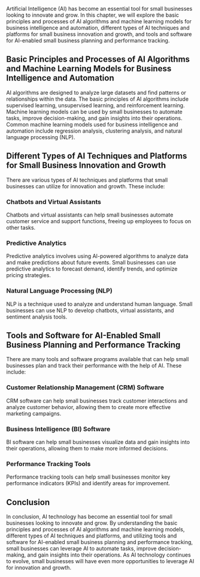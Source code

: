 
Artificial Intelligence (AI) has become an essential tool for small businesses looking to innovate and grow. In this chapter, we will explore the basic principles and processes of AI algorithms and machine learning models for business intelligence and automation, different types of AI techniques and platforms for small business innovation and growth, and tools and software for AI-enabled small business planning and performance tracking.

Basic Principles and Processes of AI Algorithms and Machine Learning Models for Business Intelligence and Automation
--------------------------------------------------------------------------------------------------------------------

AI algorithms are designed to analyze large datasets and find patterns or relationships within the data. The basic principles of AI algorithms include supervised learning, unsupervised learning, and reinforcement learning. Machine learning models can be used by small businesses to automate tasks, improve decision-making, and gain insights into their operations. Common machine learning models used for business intelligence and automation include regression analysis, clustering analysis, and natural language processing (NLP).

Different Types of AI Techniques and Platforms for Small Business Innovation and Growth
---------------------------------------------------------------------------------------

There are various types of AI techniques and platforms that small businesses can utilize for innovation and growth. These include:

### Chatbots and Virtual Assistants

Chatbots and virtual assistants can help small businesses automate customer service and support functions, freeing up employees to focus on other tasks.

### Predictive Analytics

Predictive analytics involves using AI-powered algorithms to analyze data and make predictions about future events. Small businesses can use predictive analytics to forecast demand, identify trends, and optimize pricing strategies.

### Natural Language Processing (NLP)

NLP is a technique used to analyze and understand human language. Small businesses can use NLP to develop chatbots, virtual assistants, and sentiment analysis tools.

Tools and Software for AI-Enabled Small Business Planning and Performance Tracking
----------------------------------------------------------------------------------

There are many tools and software programs available that can help small businesses plan and track their performance with the help of AI. These include:

### Customer Relationship Management (CRM) Software

CRM software can help small businesses track customer interactions and analyze customer behavior, allowing them to create more effective marketing campaigns.

### Business Intelligence (BI) Software

BI software can help small businesses visualize data and gain insights into their operations, allowing them to make more informed decisions.

### Performance Tracking Tools

Performance tracking tools can help small businesses monitor key performance indicators (KPIs) and identify areas for improvement.

Conclusion
----------

In conclusion, AI technology has become an essential tool for small businesses looking to innovate and grow. By understanding the basic principles and processes of AI algorithms and machine learning models, different types of AI techniques and platforms, and utilizing tools and software for AI-enabled small business planning and performance tracking, small businesses can leverage AI to automate tasks, improve decision-making, and gain insights into their operations. As AI technology continues to evolve, small businesses will have even more opportunities to leverage AI for innovation and growth.
